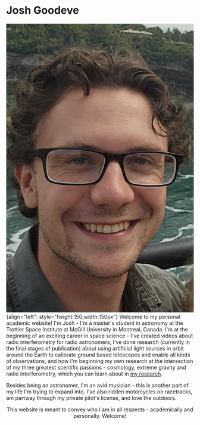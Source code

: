 # Josh Goodeve


![Me!](./media/Main_page_photo.jpg "Me!"){align="left": style="height:150;width:150px"}
Welcome to my personal academic website! I'm Josh - I'm a master's student in astronomy at the Trottier Space Institute at McGill University in Montreal, Canada. I'm at the beginning of an exciting career in space science - I've created videos about radio interferometry for radio astronomers, I've done research (currently in the final stages of publication) about using artificial light sources in orbit around the Earth to calibrate ground based telescopes and enable all kinds of observations, and now I'm beginning my own research at the intersection of my three greatest scentific passions - cosmology, extreme gravity and radio interferometry, which you can learn about in [my research](./research/research_index.md). 

Besides being an astronomer, I'm an avid musician - this is another part of my life I'm trying to expand into. I've also ridden motorcycles on racetracks, am partway through my private pilot's license, and love the outdoors.

<div align = 'center'>This website is meant to convey who I am in all respects - academically and personally. Welcome!
